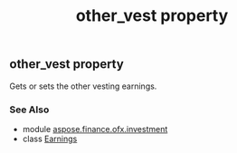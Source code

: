 ﻿---
title: other_vest property
second_title: Aspose.Finance for Python via .NET API References
description: 
type: docs
weight: 60
url: /python-net/aspose.finance.ofx.investment/earnings/other_vest/
is_root: false
---

## other_vest property


Gets or sets the other vesting earnings.

### See Also
* module [aspose.finance.ofx.investment](../../)
* class [Earnings](/finance/python-net/aspose.finance.ofx.investment/earnings)
